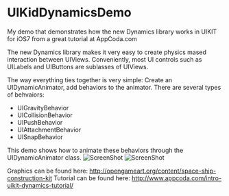 UIKidDynamicsDemo
=================

My demo that demonstrates how the new Dynamics library works in UIKIT for iOS7 from a great tutorial at AppCoda.com

The new Dynamics library makes it very easy to create physics mased interaction between UIViews. Conveniently, most UI controls such as UILabels and UIButtons are sublasses of UIViews. 

The way everything ties together is very simple:
Create an UIDynamicAnimator, add behaviors to the animator. There are several types of behvaiors:

* UIGravityBehavior
* UICollisionBehavior
* UIPushBehavior
* UIAttachmentBehavior
* UISnapBehavior

This demo shows how to animate these behaviors through the UIDynamicAnimator class.
![ScreenShot](https://raw.githubusercontent.com/LunarFlash/UIKitDynamicsDemo/master/UIKitDynamicsDemo/ball.gif)
![ScreenShot](https://raw.githubusercontent.com/LunarFlash/UIKitDynamicsDemo/master/UIKitDynamicsDemo/menuGravity.gif)





Graphics can be found here: http://opengameart.org/content/space-ship-construction-kit
Tutorial can be found here: http://www.appcoda.com/intro-uikit-dynamics-tutorial/
